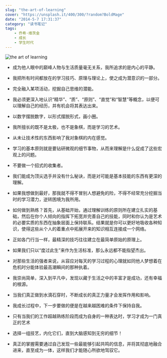 ```yaml
---
slug: "the-art-of-learning"
cover: "https://unsplash.it/400/300/?random?BoldMage"
date: "2014-5-7 17:31:37"
category: "读书笔记"
tags:
    - 乔希·维茨金
    - 成长
    - 学生时代
---
```

![the art of learning](https://zerosoul.github.io/2014/05/07/the-art-of-learning/the_art_of_learning.jpg)

-   成为他人眼中的巅峰人物与生活质量毫无关系，我所追求的是内心的平静。
    
-   我把所有时间都放在的学习技巧、原理与理论上，使之成为潜意识的一部分。
    
-   完全融入某项活动，挖掘自己思维的潜能。
    
-   我必须更深入地认识“精华”、“质”、“原则”、“直觉”和“智慧”等概念，以便可以理解自己的经历，并有机会将其表达出来。
    
-   以数字摆脱数字，以形式摆脱形式，画小圈。
    
-   我所擅长的既不是太极，也不是象棋，而是学习的艺术。
    
-   从未让技术性的东西影响了我对象棋的内在感觉。
    
-   学习的基本原则就是要钻研微观的细节事物，从而来理解是什么促成了这些宏观上的问题。
    
-   不要做一个招式的收集者。
    
-   我们能成为顶尖选手并没有什么秘诀，而是对可能是基本技能的东西有更深的理解。
    
-   如果我想做到最好，那我就不得不冒别人想避免的险，不得不经常充分挖掘当时的学习潜力，逆转困境为我所用。
    
-   如何做到熟练？首先，从基础开始，通过理解训练的原则所在建立扎实的基础，然后在你个人倾向的指挥下拓宽并完善自己的技能，同时和你认为是艺术的必要实质的东西在抽象层面上保持联系。结果就是你可以更好地吸收各种知识，使得这些从个人的着重点中拓展开来的知识相互连接成一个网络。
    
-   正如各门行当一样，最精深的技巧往往建立在最简单原始的原理上。
    
-   如果我们只以“度过此生”来作为生活标准，那么永远都不能指望杰出。
    
-   对那些生活的强者来说，从容应对每天的学习过程的心理就如同他人梦想着在危机时分能体验最高潮瞬间的那种执着。
    
-   我崇尚简单，深入到平凡中，发现以藏于生活之中的丰富才是成功，还有幸福的根源。
    
-   当我们真正做到水滴石穿时，不断成长的真正力量才会发挥作用和影响。
    
-   我成长过程中，下一步要做的便是在越来越困难的条件下保持自我。
    
-   只有当我们的工作超越熟练阶段而成为自身的一种表达时，学习才成为一门真正的艺术
    
-   选择一组技艺，内化它们，直到大脑感知到无穷的细节！
    
-   真正的掌握需要通过自己发现一些最能够引起共鸣的信息，并将其彻底地融合进来，直至成为一体，这样我们才能随心所欲地驾驭它。
